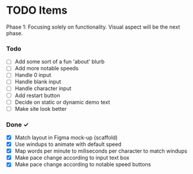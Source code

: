 # TODO Items

Phase 1: Focusing solely on functionality. Visual aspect will be the next phase.

### Todo

- [ ] Add some sort of a fun 'about' blurb
- [ ] Add more notable speeds
- [ ] Handle 0 input
- [ ] Handle blank input
- [ ] Handle character input
- [ ] Add restart button
- [ ] Decide on static or dynamic demo text
- [ ] Make site look better

### Done ✓

- [x] Match layout in Figma mock-up (scaffold)
- [x] Use windups to animate with default speed
- [x] Map words per minute to miliseconds per character to match windups
- [x] Make pace change according to input text box
- [x] Make pace change according to notable speed buttons
